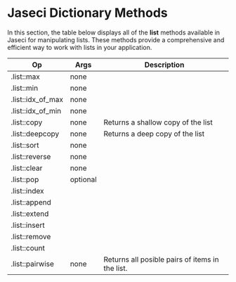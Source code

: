 # Jaseci Dictionary Methods

In this section, the table below displays all of the **list** methods available in Jaseci for manipulating lists. These methods provide a comprehensive and efficient way to work with lists in your application.

| Op                | Args     | Description                                     |
| ----------------- | -------- | ----------------------------------------------- |
| .list::max        | none     |                                                 |
| .list::min        | none     |                                                 |
| .list::idx_of_max | none     |                                                 |
| .list::idx_of_min | none     |                                                 |
| .list::copy       | none     | Returns a shallow copy of the list              |
| .list::deepcopy   | none     | Returns a deep copy of the list                 |
| .list::sort       | none     |                                                 |
| .list::reverse    | none     |                                                 |
| .list::clear      | none     |                                                 |
| .list::pop        | optional |                                                 |
| .list::index      |          |                                                 |
| .list::append     |          |                                                 |
| .list::extend     |          |                                                 |
| .list::insert     |          |                                                 |
| .list::remove     |          |                                                 |
| .list::count      |          |                                                 |
| .list::pairwise   | none     | Returns all posible pairs of items in the list. |